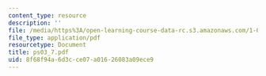 ```yaml
---
content_type: resource
description: ''
file: /media/https%3A/open-learning-course-data-rc.s3.amazonaws.com/1-017-computing-and-data-analysis-for-environmental-applications-fall-2003/8f68f94a6d3cce07a01626083a09ece9_ps03_7.pdf
file_type: application/pdf
resourcetype: Document
title: ps03_7.pdf
uid: 8f68f94a-6d3c-ce07-a016-26083a09ece9
---
```

